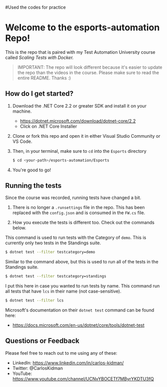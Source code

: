 #Used the codes for practice

# Welcome to the esports-automation Repo!
This is the repo that is paired with my Test Automation University course called _Scaling Tests with Docker._

> IMPORTANT: The repo will look different because it's easier to update the repo than the videos in the course. Please make sure to read the entire README. Thanks :)


## How do I get started?
1. Download the .NET Core 2.2 or greater SDK and install it on your machine.
    - https://dotnet.microsoft.com/download/dotnet-core/2.2
    - Click on .NET Core Installer

2. Clone or fork this repo and open it in either Visual Studio Community or VS Code.

3. Then, in your terminal, make sure to `cd` into the `Esports` directory

    ```bash
    $ cd <your-path>/esports-automation/Esports
    ```

4. You're good to go!

## Running the tests

Since the course was recorded, running tests have changed a bit.

1. There is no longer a `.runsettings` file in the repo. This has been replaced with the `config.json` and is consumed in the `FW.cs` file.

2. How you execute the tests is different too. Check out the commands below.


This command is used to run tests with the Category of `demo`. This is currently only two tests in the Standings suite.

```bash
$ dotnet test --filter testcategory=demo
```

Similar to the command above, but this is used to run all of the tests in the Standings suite.

```bash
$ dotnet test --filter testcategory=standings
```

I put this here in case you wanted to run tests by name. This command run all tests that have `lcs` in their name (not case-sensitive).

```bash
$ dotnet test --filter lcs
```

Microsoft's documentation on their `dotnet test` command can be found here:
- https://docs.microsoft.com/en-us/dotnet/core/tools/dotnet-test


## Questions or Feedback
Please feel free to reach out to me using any of these:

- LinkedIn: https://www.linkedin.com/in/carlos-kidman/
- Twitter: @CarlosKidman
- YouTube: https://www.youtube.com/channel/UCNvYBOCETf7MByrYKDTU3fQ
